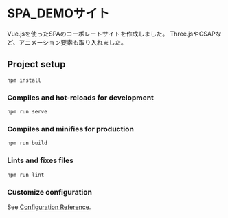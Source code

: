 # SPA_DEMOサイト

Vue.jsを使ったSPAのコーポレートサイトを作成しました。
Three.jsやGSAPなど、アニメーション要素も取り入れました。

## Project setup
```
npm install
```

### Compiles and hot-reloads for development
```
npm run serve
```

### Compiles and minifies for production
```
npm run build
```

### Lints and fixes files
```
npm run lint
```

### Customize configuration
See [Configuration Reference](https://cli.vuejs.org/config/).

